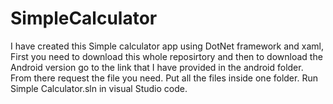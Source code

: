 # SimpleCalculator
I have created this Simple calculator app using DotNet framework and xaml, First you need to download this whole reposirtory and then to download the Android version go to the link that I have provided in the android folder.
From there request the file you need.
Put all the files inside one folder.
Run Simple Calculator.sln in visual Studio code.
